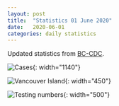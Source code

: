 ```yaml
---
layout: post
title:  "Statistics 01 June 2020"
date:   2020-06-01
categories: daily statistics
---
```


Updated statistics from [BC-CDC](http://www.bccdc.ca/health-info/diseases-conditions/covid-19/case-counts-press-statements).

![Cases](/covid19BCStats/images/2020-06-01-Cases.png){: width="1140"}

![Vancouver Island](/covid19BCStats/images/2020-06-01-VancouverIsland.png){: width="450"}

![Testing numbers](/covid19BCStats/images/2020-06-01-TestingRate.png){: width="500"}
